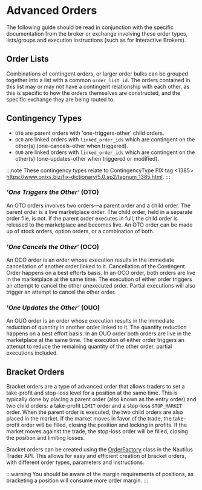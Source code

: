 # Advanced Orders

The following guide should be read in conjunction with the specific documentation from the broker or exchange 
involving these order types, lists/groups and execution instructions (such as for Interactive Brokers).

## Order Lists
Combinations of contingent orders, or larger order bulks can be grouped together into a list with a common 
`order_list_id`. The orders contained in this list may or may not have a contingent relationship with
each other, as this is specific to how the orders themselves are constructed, and the
specific exchange they are being routed to.

## Contingency Types

- `OTO` are parent orders with 'one-triggers-other' child orders.
- `OCO` are linked orders with `linked_order_ids` which are contingent on the other(s) (one-cancels-other when triggered).
- `OUO` are linked orders with `linked_order_ids` which are contingent on the other(s) (one-updates-other when triggered or modified).

:::note
These contingency types relate to ContingencyType FIX tag <1385> https://www.onixs.biz/fix-dictionary/5.0.sp2/tagnum_1385.html.
:::

### *'One Triggers the Other'* (OTO)
An OTO orders involves two orders—a parent order and a child order. The parent order is a live 
marketplace order. The child order, held in a separate order file, is not. If the parent order 
executes in full, the child order is released to the marketplace and becomes live. 
An OTO order can be made up of stock orders, option orders, or a combination of both.

### *'One Cancels the Other'* (OCO)
An OCO order is an order whose execution results in the immediate cancellation of another order 
linked to it. Cancellation of the Contingent Order happens on a best efforts basis. 
In an OCO order, both orders are live in the marketplace at the same time. The execution of either 
order triggers an attempt to cancel the other unexecuted order. Partial executions will also trigger an attempt to cancel the other order.

### *'One Updates the Other'* (OUO)
An OUO order is an order whose execution results in the immediate reduction of quantity in another 
order linked to it. The quantity reduction happens on a best effort basis. In an OUO order both 
orders are live in the marketplace at the same time. The execution of either order triggers an 
attempt to reduce the remaining quantity of the other order, partial executions included.


## Bracket Orders
Bracket orders are a type of advanced order that allows traders to set a take-profit and stop-loss 
level for a position at the same time. This is typically done by placing a parent order 
(also known as the entry order) and two child orders: a take-profit `LIMIT` order and a stop-loss `STOP_MARKET` order. 
When the parent order is executed, the two child orders are also placed in the market. 
If the market moves in favor of the trade, the take-profit order will be filled, closing the position and locking in profits. 
If the market moves against the trade, the stop-loss order will be filled, closing the position and limiting losses.

Bracket orders can be created using the [OrderFactory](https://nautilustrader.io/docs/api_reference/common.html#module-nautilus_trader.common.factories) class in the Nautilus Trader API. 
This allows for easy and efficient creation of bracket orders, with different order types, parameters and instructions.

:::warning
You should be aware of the margin requirements of positions, as bracketing a position will consume
more order margin.
:::
